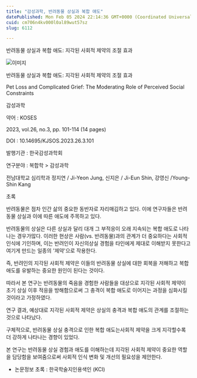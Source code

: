 ```yaml
---
title: "감성과학, 반려동물 상실과 복합 애도"
datePublished: Mon Feb 05 2024 22:14:36 GMT+0000 (Coordinated Universal Time)
cuid: cm706n4kv000l0al89wut57sz
slug: 6112

---
```



반려동물 상실과 복합 애도: 지각된 사회적 제약의 조절 효과

![이미지](https://cdn.hashnode.com/res/hashnode/image/upload/v1739260242016/e65055b8-b652-4585-a60a-921debb627f3.jpeg)

반려동물 상실과 복합 애도: 지각된 사회적 제약의 조절 효과

Pet Loss and Complicated Grief: The Moderating Role of Perceived Social Constraints

감성과학

약어 : KOSES

2023, vol.26, no.3, pp. 101-114 (14 pages)

DOI : 10.14695/KJSOS.2023.26.3.101

발행기관 : 한국감성과학회

연구분야 : 복합학 > 감성과학

전남대학교 심리학과 정지연 / Ji-Yeon Jung, 신지은 / Ji-Eun Shin, 강영신 /Young-Shin Kang

초록

반려동물은 점차 인간 삶의 중요한 동반자로 자리매김하고 있다. 이에 연구자들은 반려동물 상실과 이에 따른 애도에 주목하고 있다.

반려동물의 상실은 다른 상실과 달리 대개 그 부적응이 오래 지속되는 복합 애도로 나타나는 경우가많다. 이러한 현상은 사람(vs. 반려동물)과의 관계가 더 중요하다는 사회적 인식에 기인하며, 이는 반려인이 자신의상실 경험을 타인에게 제대로 이해받지 못한다고 여기게 만드는 일종의 '제약'으로 작용한다.

즉, 반려인의 지각된 사회적 제약은 이들의 반려동물 상실에 대한 회복을 저해하고 복합 애도를 유발하는 중요한 원인이 된다는 것이다.

따라서 본 연구는 반려동물의 죽음을 경험한 사람들을 대상으로 지각된 사회적 제약이 초기 상실 이후 적응을 방해함으로써 그 충격이 복합 애도로 이어지는 과정을 심화시킬 것이라고 가정하였다.

연구 결과, 예상대로 지각된 사회적 제약은 상실의 충격과 복합 애도의 관계를 조절하는 것으로 나타났다.

구체적으로, 반려동물 상실 충격으로 인한 복합 애도는사회적 제약을 크게 지각할수록 더 강하게 나타나는 경향이 있었다.

본 연구는 반려동물 상실 경험과 애도를 이해하는데 지각된 사회적 제약이 중요한 역할을 담당함을 보여줌으로써 사회적 인식 변화 및 개선의 필요성을 제안한다.

* 논문정보 초록 : 한국학술지인용색인 (KCI)